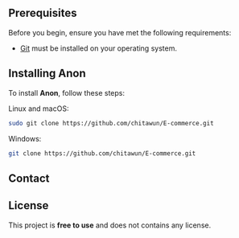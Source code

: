
## Prerequisites

Before you begin, ensure you have met the following requirements:

* [Git](https://git-scm.com/downloads "Download Git") must be installed on your operating system.

## Installing Anon

To install **Anon**, follow these steps:

Linux and macOS:

```bash
sudo git clone https://github.com/chitawun/E-commerce.git
```

Windows:

```bash
git clone https://github.com/chitawun/E-commerce.git
```

## Contact


## License

This project is **free to use** and does not contains any license.
